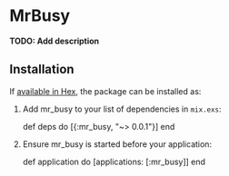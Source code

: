# MrBusy

**TODO: Add description**

## Installation

If [available in Hex](https://hex.pm/docs/publish), the package can be installed as:

  1. Add mr_busy to your list of dependencies in `mix.exs`:

        def deps do
          [{:mr_busy, "~> 0.0.1"}]
        end

  2. Ensure mr_busy is started before your application:

        def application do
          [applications: [:mr_busy]]
        end

